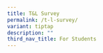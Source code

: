 ```yaml
---
title: T&L Survey
permalink: /t-l-survey/
variant: tiptap
description: ""
third_nav_title: For Students
---
```

